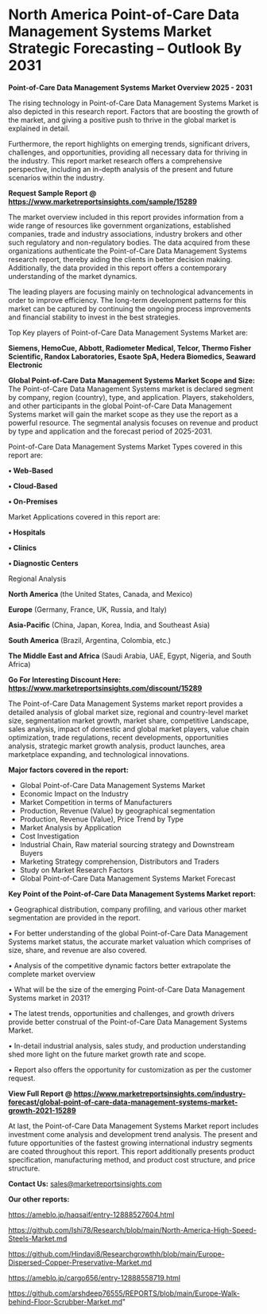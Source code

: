   # North America Point-of-Care Data Management Systems Market Strategic Forecasting – Outlook By 2031

<Strong> Point-of-Care Data Management Systems Market Overview 2025 - 2031</strong>

The rising technology in Point-of-Care Data Management Systems Market is also depicted in this research report. Factors that are boosting the growth of the market, and giving a positive push to thrive in the global market is explained in detail.

Furthermore, the report highlights on emerging trends, significant drivers, challenges, and opportunities, providing all necessary data for thriving in the industry. This report market research offers a comprehensive perspective, including an in-depth analysis of the present and future scenarios within the industry.

<strong>Request Sample Report @ <a href=https://www.marketreportsinsights.com/sample/15289>https://www.marketreportsinsights.com/sample/15289</a></strong>

The market overview included in this report provides information from a wide range of resources like government organizations, established companies, trade and industry associations, industry brokers and other such regulatory and non-regulatory bodies. The data acquired from these organizations authenticate the Point-of-Care Data Management Systems research report, thereby aiding the clients in better decision making. Additionally, the data provided in this report offers a contemporary understanding of the market dynamics.

The leading players are focusing mainly on technological advancements in order to improve efficiency. The long-term development patterns for this market can be captured by continuing the ongoing process improvements and financial stability to invest in the best strategies.

Top Key players of Point-of-Care Data Management Systems Market are:

<strong>Siemens, HemoCue, Abbott, Radiometer Medical, Telcor, Thermo Fisher Scientific, Randox Laboratories, Esaote SpA, Hedera Biomedics, Seaward Electronic</strong>

<strong><b>Global Point-of-Care Data Management Systems Market Scope and Size:</b></strong>
The Point-of-Care Data Management Systems market is declared segment by company, region (country), type, and application. Players, stakeholders, and other participants in the global Point-of-Care Data Management Systems market will gain the market scope as they use the report as a powerful resource. The segmental analysis focuses on revenue and product by type and application and the forecast period of 2025-2031.

Point-of-Care Data Management Systems Market Types covered in this report are:

<strong>• Web-Based

• Cloud-Based

• On-Premises</strong>

Market Applications covered in this report are:

<strong>• Hospitals

• Clinics

• Diagnostic Centers</strong> 

Regional Analysis

<strong>North America</strong> (the United States, Canada, and Mexico)

<strong>Europe</strong> (Germany, France, UK, Russia, and Italy)

<strong>Asia-Pacific</strong> (China, Japan, Korea, India, and Southeast Asia)

<strong>South America</strong> (Brazil, Argentina, Colombia, etc.)

<strong>The Middle East and Africa</strong> (Saudi Arabia, UAE, Egypt, Nigeria, and South Africa)

<strong>Go For Interesting Discount Here: <a href=https://www.marketreportsinsights.com/discount/15289>https://www.marketreportsinsights.com/discount/15289</a></strong>

The Point-of-Care Data Management Systems market report provides a detailed analysis of global market size, regional and country-level market size, segmentation market growth, market share, competitive Landscape, sales analysis, impact of domestic and global market players, value chain optimization, trade regulations, recent developments, opportunities analysis, strategic market growth analysis, product launches, area marketplace expanding, and technological innovations.

<strong><b>Major factors covered in the report:</b></strong>
<ul>
  <li>Global Point-of-Care Data Management Systems Market </li>
  <li>Economic Impact on the Industry</li>
  <li>Market Competition in terms of Manufacturers</li>
  <li>Production, Revenue (Value) by geographical segmentation</li>
  <li>Production, Revenue (Value), Price Trend by Type</li>
  <li>Market Analysis by Application</li>
  <li>Cost Investigation</li>
  <li>Industrial Chain, Raw material sourcing strategy and Downstream Buyers</li>
  <li>Marketing Strategy comprehension, Distributors and Traders</li>
  <li>Study on Market Research Factors</li>
  <li>Global Point-of-Care Data Management Systems Market Forecast</li>
</ul>

<strong><b>Key Point of the Point-of-Care Data Management Systems Market report:</b></strong>

• Geographical distribution, company profiling, and various other market segmentation are provided in the report.

• For better understanding of the global Point-of-Care Data Management Systems market status, the accurate market valuation which comprises of size, share, and revenue are also covered.

• Analysis of the competitive dynamic factors better extrapolate the complete market overview

• What will be the size of the emerging Point-of-Care Data Management Systems market in 2031?

• The latest trends, opportunities and challenges, and growth drivers provide better construal of the Point-of-Care Data Management Systems Market.

• In-detail industrial analysis, sales study, and production understanding shed more light on the future market growth rate and scope.

• Report also offers the opportunity for customization as per the customer request.

<strong><b>View Full Report @ <a href=https://www.marketreportsinsights.com/industry-forecast/global-point-of-care-data-management-systems-market-growth-2021-15289>https://www.marketreportsinsights.com/industry-forecast/global-point-of-care-data-management-systems-market-growth-2021-15289</a></b></strong>


At last, the Point-of-Care Data Management Systems Market report includes investment come analysis and development trend analysis. The present and future opportunities of the fastest growing international industry segments are coated throughout this report. This report additionally presents product specification, manufacturing method, and product cost structure, and price structure.

<strong>Contact Us:</strong>
sales@marketreportsinsights.com

<strong>Our other reports:</strong>

<a href=https://ameblo.jp/haqsaif/entry-12888527604.html>https://ameblo.jp/haqsaif/entry-12888527604.html</a>

<a href=https://github.com/Ishi78/Research/blob/main/North-America-High-Speed-Steels-Market.md>https://github.com/Ishi78/Research/blob/main/North-America-High-Speed-Steels-Market.md</a>

<a href=https://github.com/Hindavi8/Researchgrowthh/blob/main/Europe-Dispersed-Copper-Preservative-Market.md>https://github.com/Hindavi8/Researchgrowthh/blob/main/Europe-Dispersed-Copper-Preservative-Market.md</a>

<a href=https://ameblo.jp/cargo656/entry-12888558719.html>https://ameblo.jp/cargo656/entry-12888558719.html</a>

<a href=https://github.com/arshdeep76555/REPORTS/blob/main/Europe-Walk-behind-Floor-Scrubber-Market.md>https://github.com/arshdeep76555/REPORTS/blob/main/Europe-Walk-behind-Floor-Scrubber-Market.md</a>"
